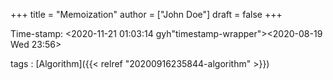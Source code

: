 +++
title = "Memoization"
author = ["John Doe"]
draft = false
+++

Time-stamp: <2020-11-21 01:03:14 gyh"timestamp-wrapper"><span class="timestamp">&lt;2020-08-19 Wed 23:56&gt;</span></span>

tags
: [Algorithm]({{< relref "20200916235844-algorithm" >}})
